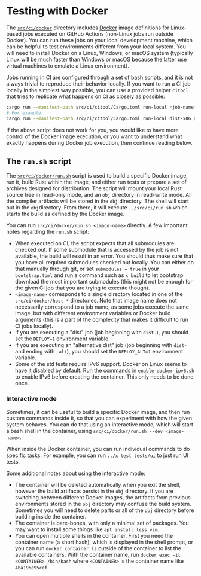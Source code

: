 # Testing with Docker

The [`src/ci/docker`] directory includes [Docker] image definitions for Linux-based jobs executed on GitHub Actions (non-Linux jobs run outside Docker). You can run these jobs on your local development machine, which can be
helpful to test environments different from your local system. You will
need to install Docker on a Linux, Windows, or macOS system (typically Linux
will be much faster than Windows or macOS because the latter use virtual
machines to emulate a Linux environment).

Jobs running in CI are configured through a set of bash scripts, and it is not always trivial to reproduce their behavior locally. If you want to run a CI job locally in the simplest way possible, you can use a provided helper `citool` that tries to replicate what happens on CI as closely as possible:

```bash
cargo run --manifest-path src/ci/citool/Cargo.toml run-local <job-name>
# For example:
cargo run --manifest-path src/ci/citool/Cargo.toml run-local dist-x86_64-linux-alt
```

If the above script does not work for you, you would like to have more control of the Docker image execution, or you want to understand what exactly happens during Docker job execution, then continue reading below.

## The `run.sh` script
The [`src/ci/docker/run.sh`] script is used to build a specific Docker image, run it,
build Rust within the image, and either run tests or prepare a set of archives designed for distribution. The script will mount your local Rust source tree in read-only mode, and an `obj` directory in read-write mode. All the compiler artifacts will be stored in the `obj` directory. The shell will start out in the `obj`directory. From there, it will execute `../src/ci/run.sh` which starts the build as defined by the Docker image.

You can run `src/ci/docker/run.sh <image-name>` directly. A few important notes regarding the `run.sh` script:
- When executed on CI, the script expects that all submodules are checked out. If some submodule that is accessed by the job is not available, the build will result in an error. You should thus make sure that you have all required submodules checked out locally. You can either do that manually through git, or set `submodules = true` in your `bootstrap.toml` and run a command such as `x build` to let bootstrap download the most important submodules (this might not be enough for the given CI job that you are trying to execute though).
- `<image-name>` corresponds to a single directory located in one of the `src/ci/docker/host-*` directories. Note that image name does not necessarily correspond to a job name, as some jobs execute the same image, but with different environment variables or Docker build arguments (this is a part of the complexity that makes it difficult to run CI jobs locally).
- If you are executing a "dist" job (job beginning with `dist-`), you should set the `DEPLOY=1` environment variable.
- If you are executing an "alternative dist" job (job beginning with `dist-` and ending with `-alt`), you should set the `DEPLOY_ALT=1` environment variable.
- Some of the std tests require IPv6 support. Docker on Linux seems to have it
  disabled by default. Run the commands in [`enable-docker-ipv6.sh`] to enable
  IPv6 before creating the container. This only needs to be done once.

### Interactive mode

Sometimes, it can be useful to build a specific Docker image, and then run custom commands inside it, so that you can experiment with how the given system behaves. You can do that using an interactive mode, which will
start a bash shell in the container, using `src/ci/docker/run.sh --dev <image-name>`.

When inside the Docker container, you can run individual commands to do specific tasks. For
example, you can run `../x test tests/ui` to just run UI tests.

Some additional notes about using the interactive mode:

- The container will be deleted automatically when you exit the shell, however
  the build artifacts persist in the `obj` directory. If you are switching
  between different Docker images, the artifacts from previous environments
  stored in the `obj` directory may confuse the build system. Sometimes you
  will need to delete parts or all of the `obj` directory before building
  inside the container.
- The container is bare-bones, with only a minimal set of packages. You may
  want to install some things like `apt install less vim`.
- You can open multiple shells in the container. First you need the container
  name (a short hash), which is displayed in the shell prompt, or you can run
  `docker container ls` outside of the container to list the available
  containers. With the container name, run `docker exec -it <CONTAINER>
  /bin/bash` where `<CONTAINER>` is the container name like `4ba195e95cef`.

[Docker]: https://www.docker.com/
[`src/ci/docker`]: https://github.com/rust-lang/rust/tree/master/src/ci/docker
[`src/ci/docker/run.sh`]: https://github.com/rust-lang/rust/blob/master/src/ci/docker/run.sh
[`src/ci/run.sh`]: https://github.com/rust-lang/rust/blob/master/src/ci/run.sh
[`enable-docker-ipv6.sh`]: https://github.com/rust-lang/rust/blob/master/src/ci/scripts/enable-docker-ipv6.sh
